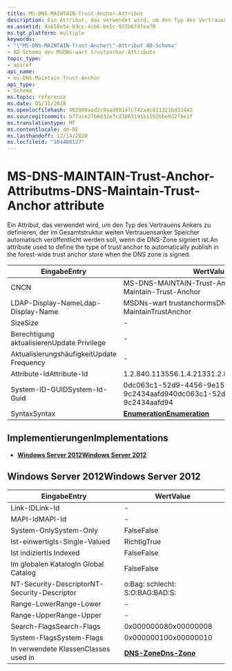```yaml
---
title: MS-DNS-MAINTAIN-Trust-Anchor-Attribut
description: Ein Attribut, das verwendet wird, um den Typ des Vertrauens Ankers zu definieren, der im Gesamtstruktur weiten Vertrauensanker Speicher automatisch veröffentlicht werden soll, wenn die DNS-Zone signiert ist.
ms.assetid: 8a658e54-b3cc-4cb6-be5c-933b6fdfea70
ms.tgt_platform: multiple
keywords:
- "\"MS-DNS-MAINTAIN-Trust-Anchor\"-Attribut AD-Schema"
- AD-Schema des MSDNs-wart trustanchor-Attributs
topic_type:
- apiref
api_name:
- ms-DNS-Maintain-Trust-Anchor
api_type:
- Schema
ms.topic: reference
ms.date: 05/31/2018
ms.openlocfilehash: 962000aad2c9aad80147c742a4c811321bd31d42
ms.sourcegitcommit: b77ace27b0432e7cd3863191b11926be032fbe2f
ms.translationtype: MT
ms.contentlocale: de-DE
ms.lasthandoff: 12/14/2020
ms.locfileid: "104480127"
---
```

# <a name="ms-dns-maintain-trust-anchor-attribute"></a><span data-ttu-id="7f740-105">MS-DNS-MAINTAIN-Trust-Anchor-Attribut</span><span class="sxs-lookup"><span data-stu-id="7f740-105">ms-DNS-Maintain-Trust-Anchor attribute</span></span>

<span data-ttu-id="7f740-106">Ein Attribut, das verwendet wird, um den Typ des Vertrauens Ankers zu definieren, der im Gesamtstruktur weiten Vertrauensanker Speicher automatisch veröffentlicht werden soll, wenn die DNS-Zone signiert ist.</span><span class="sxs-lookup"><span data-stu-id="7f740-106">An attribute used to define the type of trust anchor to automatically publish in the forest-wide trust anchor store when the DNS zone is signed.</span></span>



| <span data-ttu-id="7f740-107">Eingabe</span><span class="sxs-lookup"><span data-stu-id="7f740-107">Entry</span></span> | <span data-ttu-id="7f740-108">Wert</span><span class="sxs-lookup"><span data-stu-id="7f740-108">Value</span></span> |
|-------------------|--------------------------------------|
| <span data-ttu-id="7f740-109">CN</span><span class="sxs-lookup"><span data-stu-id="7f740-109">CN</span></span>                | <span data-ttu-id="7f740-110">MS-DNS-MAINTAIN-Trust-Anchor</span><span class="sxs-lookup"><span data-stu-id="7f740-110">ms-DNS-Maintain-Trust-Anchor</span></span>         |
| <span data-ttu-id="7f740-111">LDAP-Display-Name</span><span class="sxs-lookup"><span data-stu-id="7f740-111">Ldap-Display-Name</span></span> | <span data-ttu-id="7f740-112">MSDNs-wart trustanchor</span><span class="sxs-lookup"><span data-stu-id="7f740-112">msDNS-MaintainTrustAnchor</span></span>            |
| <span data-ttu-id="7f740-113">Size</span><span class="sxs-lookup"><span data-stu-id="7f740-113">Size</span></span>              | \-                                   |
| <span data-ttu-id="7f740-114">Berechtigung aktualisieren</span><span class="sxs-lookup"><span data-stu-id="7f740-114">Update Privilege</span></span>  | \-                                   |
| <span data-ttu-id="7f740-115">Aktualisierungshäufigkeit</span><span class="sxs-lookup"><span data-stu-id="7f740-115">Update Frequency</span></span>  | \-                                   |
| <span data-ttu-id="7f740-116">Attribute-Id</span><span class="sxs-lookup"><span data-stu-id="7f740-116">Attribute-Id</span></span>      | <span data-ttu-id="7f740-117">1.2.840.113556.1.4.2133</span><span class="sxs-lookup"><span data-stu-id="7f740-117">1.2.840.113556.1.4.2133</span></span>              |
| <span data-ttu-id="7f740-118">System-ID-GUID</span><span class="sxs-lookup"><span data-stu-id="7f740-118">System-Id-Guid</span></span>    | <span data-ttu-id="7f740-119">0dc063c1-52d9-4456-9e15-9c2434aafd94</span><span class="sxs-lookup"><span data-stu-id="7f740-119">0dc063c1-52d9-4456-9e15-9c2434aafd94</span></span> |
| <span data-ttu-id="7f740-120">Syntax</span><span class="sxs-lookup"><span data-stu-id="7f740-120">Syntax</span></span>            | [<span data-ttu-id="7f740-121">**Enumeration**</span><span class="sxs-lookup"><span data-stu-id="7f740-121">**Enumeration**</span></span>](s-enumeration.md) |



## <a name="implementations"></a><span data-ttu-id="7f740-122">Implementierungen</span><span class="sxs-lookup"><span data-stu-id="7f740-122">Implementations</span></span>

-   [<span data-ttu-id="7f740-123">**Windows Server 2012**</span><span class="sxs-lookup"><span data-stu-id="7f740-123">**Windows Server 2012**</span></span>](#windows-server-2012)

## <a name="windows-server-2012"></a><span data-ttu-id="7f740-124">Windows Server 2012</span><span class="sxs-lookup"><span data-stu-id="7f740-124">Windows Server 2012</span></span>



| <span data-ttu-id="7f740-125">Eingabe</span><span class="sxs-lookup"><span data-stu-id="7f740-125">Entry</span></span> | <span data-ttu-id="7f740-126">Wert</span><span class="sxs-lookup"><span data-stu-id="7f740-126">Value</span></span> |
|------------------------|------------------------------------------|
| <span data-ttu-id="7f740-127">Link-ID</span><span class="sxs-lookup"><span data-stu-id="7f740-127">Link-Id</span></span>                | \-                                       |
| <span data-ttu-id="7f740-128">MAPI-Id</span><span class="sxs-lookup"><span data-stu-id="7f740-128">MAPI-Id</span></span>                | \-                                       |
| <span data-ttu-id="7f740-129">System-Only</span><span class="sxs-lookup"><span data-stu-id="7f740-129">System-Only</span></span>            | <span data-ttu-id="7f740-130">False</span><span class="sxs-lookup"><span data-stu-id="7f740-130">False</span></span>                                    |
| <span data-ttu-id="7f740-131">Ist-einwertig</span><span class="sxs-lookup"><span data-stu-id="7f740-131">Is-Single-Valued</span></span>       | <span data-ttu-id="7f740-132">Richtig</span><span class="sxs-lookup"><span data-stu-id="7f740-132">True</span></span>                                     |
| <span data-ttu-id="7f740-133">Ist indiziert</span><span class="sxs-lookup"><span data-stu-id="7f740-133">Is Indexed</span></span>             | <span data-ttu-id="7f740-134">False</span><span class="sxs-lookup"><span data-stu-id="7f740-134">False</span></span>                                    |
| <span data-ttu-id="7f740-135">Im globalen Katalog</span><span class="sxs-lookup"><span data-stu-id="7f740-135">In Global Catalog</span></span>      | <span data-ttu-id="7f740-136">False</span><span class="sxs-lookup"><span data-stu-id="7f740-136">False</span></span>                                    |
| <span data-ttu-id="7f740-137">NT-Security-Descriptor</span><span class="sxs-lookup"><span data-stu-id="7f740-137">NT-Security-Descriptor</span></span> | <span data-ttu-id="7f740-138">o:Bag: schlecht: S:</span><span class="sxs-lookup"><span data-stu-id="7f740-138">O:BAG:BAD:S:</span></span>                             |
| <span data-ttu-id="7f740-139">Range-Lower</span><span class="sxs-lookup"><span data-stu-id="7f740-139">Range-Lower</span></span>            | \-                                       |
| <span data-ttu-id="7f740-140">Range-Upper</span><span class="sxs-lookup"><span data-stu-id="7f740-140">Range-Upper</span></span>            | \-                                       |
| <span data-ttu-id="7f740-141">Search-Flags</span><span class="sxs-lookup"><span data-stu-id="7f740-141">Search-Flags</span></span>           | <span data-ttu-id="7f740-142">0x00000008</span><span class="sxs-lookup"><span data-stu-id="7f740-142">0x00000008</span></span>                               |
| <span data-ttu-id="7f740-143">System-Flags</span><span class="sxs-lookup"><span data-stu-id="7f740-143">System-Flags</span></span>           | <span data-ttu-id="7f740-144">0x00000010</span><span class="sxs-lookup"><span data-stu-id="7f740-144">0x00000010</span></span>                               |
| <span data-ttu-id="7f740-145">In verwendete Klassen</span><span class="sxs-lookup"><span data-stu-id="7f740-145">Classes used in</span></span>        | [<span data-ttu-id="7f740-146">**DNS-Zone**</span><span class="sxs-lookup"><span data-stu-id="7f740-146">**Dns-Zone**</span></span>](c-dnszone.md)<br/> |



 

 






